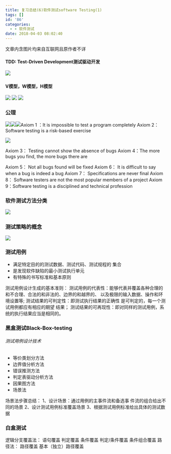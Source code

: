 ```yaml
---
title: 复习总结(6)软件测试software Testing(1)
tags: []
id: '86'
categories:
  - - 软件测试
date: 2018-04-03 08:02:40
---
```


文章内含图片均来自互联网且原作者不详

#### TDD: Test-Driven Development测试驱动开发

![](http://makdon.me/wp-content/uploads/2018/04/15226837681.png)  

#### V模型，W模型，H模型

![](http://makdon.me/wp-content/uploads/2018/04/1349748356_7491.gif) ![](http://makdon.me/wp-content/uploads/2018/04/176751dc-87bf-419c-beb3-7ce7192d27d1.jpg) ![](http://makdon.me/wp-content/uploads/2018/04/4056d3d5-b96c-4601-beac-0b01b1168d48.jpg)  

### 公理

![](file:///C:\Users\Mak\AppData\Local\Temp\1349748356_7491.gif)![](file:///C:\Users\Mak\AppData\Local\Temp\1349748356_7491.gif)![](file:///C:\Users\Mak\AppData\Local\Temp\1349748356_7491-1.gif)Axiom 1 ：It is impossible to test a program completely Axiom 2： Software testing is a risk-based exercise

![](http://makdon.me/wp-content/uploads/2018/04/3PQI8_SB3OEXD0P4.png)

Axiom 3： Testing cannot show the absence of bugs Axiom 4：The more bugs you find, the more bugs there are

Axiom 5： Not all bugs found will be fixed Axiom 6： It is difficult to say when a bug is indeed a bug Axiom 7： Specifications are never final Axiom 8： Software testers are not the most popular members of a project Axiom 9：Software testing is a disciplined and technical profession  

### 软件测试方法分类

![](http://makdon.me/wp-content/uploads/2018/04/55B0WOSM35RN0WALEF.png)  

### 测试策略的概念

![](http://makdon.me/wp-content/uploads/2018/04/1FLJ_CKS_W2XBRWZN.png)

### 测试用例

*   满足特定目的的测试数据、测试代码、测试规程的 集合
*   是发现软件缺陷的最小测试执行单元
*   有特殊的书写标准和基本原则

测试用例设计生成的基本准则： 测试用例的代表性：能够代表并覆盖各种合理的 和不合理、合法的和非法的、边界的和越界的、 以及极限的输入数据、操作和环境设置等; 测试结果的可判定性：即测试执行结果的正确性 是可判定的，每一个测试用例都应有相应的期望 结果； 测试结果的可再现性：即对同样的测试用例，系 统的执行结果应当是相同的。  

### 黑盒测试Black-Box-testing

###### 测试用例设计技术

*   等价类划分方法
*   边界值分析方法
*   错误推测方法
*   判定表驱动分析方法
*   因果图方法
*   场景法

场景法步骤总结： 1、设计场景：通过用例的主事件流和备选事 件流的组合给出不同的场景 2、设计测试用例标准覆盖场景 3、根据测试用例标准给出具体的测试数据  

### 白盒测试

逻辑分支覆盖法： 语句覆盖 判定覆盖 条件覆盖 判定/条件覆盖 条件组合覆盖 路径法： 路径覆盖 基本（独立）路径覆盖